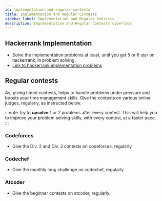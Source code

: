 ```yaml
---
id: implementation-and-regular-contests
title: Implementation and Regular Contests
sidebar_label: Implementation and Regular Contests
description: Implementation and Regular Contests cyberlabs
---
```


## Hackerrank Implementation

- Solve the implementation problems at least, until you get 5 or 6 star on hackerrank, in problem solving.
- [Link to hackerrank implementation problems](https://www.hackerrank.com/domains/algorithms/implementation)

## Regular contests

As, giving timed contests, helps to handle problems under pressure and boosts your time management skills. Give the contests on various online judges, regularly, as instructed below.

:::note
Try to **upsolve** 1 or 2 problems after every contest. This will help you to improve your problem solving skills, with every contest, at a faster pace.
:::

### Codeforces

- Give the Div. 2 and Div. 3 contests on codeforces, regularly

### Codechef

- Give the monthly long challenge on codechef, regularly.

### Atcoder

- Give the beginner contests on atcoder, regularly.